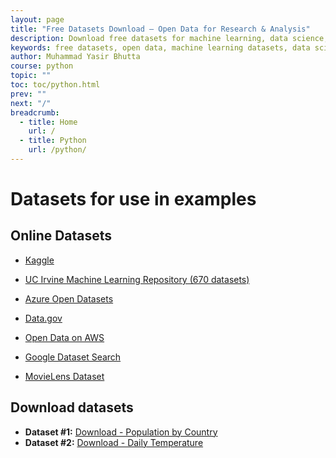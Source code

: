 ```yaml
---
layout: page
title: "Free Datasets Download – Open Data for Research & Analysis"
description: Download free datasets for machine learning, data science, and research. Explore curated collections of open data in CSV, JSON, and more for your projects.
keywords: free datasets, open data, machine learning datasets, data science resources, CSV datasets, JSON datasets, research data, public datasets, data analysis, dataset download
author: Muhammad Yasir Bhutta
course: python
topic: ""
toc: toc/python.html
prev: ""
next: "/"
breadcrumb:
  - title: Home
    url: /
  - title: Python
    url: /python/
---
```


# Datasets for use in examples

## Online Datasets

- [Kaggle](https://www.kaggle.com/datasets)
- [UC Irvine Machine Learning Repository (670 datasets)](https://archive.ics.uci.edu/) 
- [Azure Open Datasets](https://learn.microsoft.com/en-us/azure/open-datasets/dataset-catalog) 
- [Data.gov](https://data.gov/)
- [Open Data on AWS](https://aws.amazon.com/marketplace/search/results?trk=868d8747-614e-4d4d-9fb6-fd5ac02947a8&sc_channel=el&FULFILLMENT_OPTION_TYPE=DATA_EXCHANGE&CONTRACT_TYPE=OPEN_DATA_LICENSES&filters=FULFILLMENT_OPTION_TYPE%2CCONTRACT_TYPE)

- [Google Dataset Search](https://datasetsearch.research.google.com/)
- [MovieLens Dataset](https://grouplens.org/datasets/movielens/)

## Download datasets

- **Dataset #1:** [Download - Population by Country](ds1.csv)
- **Dataset #2:** [Download - Daily Temperature](ds2.csv)



